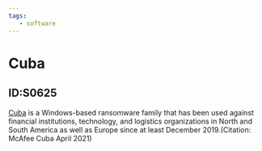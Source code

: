 ```yaml
---
tags:
   - software
---
```

# Cuba
## ID:S0625

[Cuba](/mitre/software/S0625) is a Windows-based ransomware family that has been used against financial institutions, technology, and logistics organizations in North and South America as well as Europe since at least December 2019.(Citation: McAfee Cuba April 2021)
